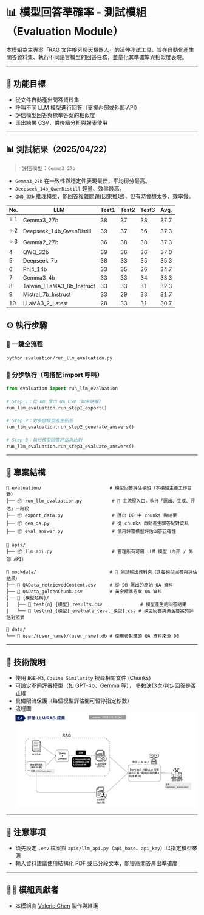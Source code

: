 # 📊 模型回答準確率 - 測試模組（Evaluation Module）

本模組為主專案「RAG 文件檢索聊天機器人」的延伸測試工具，旨在自動化產生問答資料集、執行不同語言模型的回答任務，並量化其準確率與相似度表現。

---

## 🎯 功能目標

- 從文件自動產出問答資料集
- 呼叫不同 LLM 模型進行回答（支援內部或外部 API）
- 評估模型回答與標準答案的相似度
- 匯出結果 CSV，供後續分析與報表使用

---
## 📊 測試結果（2025/04/22）  
> 評估模型：`Gemma3_27b`
- `Gemma3_27b` 在一致性與穩定性表現最佳，平均得分最高。
- `Deepseek_14b_QwenDistill` 輕量、效率最高。
- `QWQ_32b` 推理模型，能回答複雜問題(因果推理)，但有時會想太多、效率慢。

| No.  | LLM                          | Test1 | Test2 | Test3 | Avg.  |
|------|------------------------------|-------|-------|-------|-------|
| ⭐ 1 | Gemma3_27b                   | 38    | 37    | 38    | 37.7  |
| ⭐ 2  | Deepseek_14b_QwenDistill     | 39    | 37    | 36    | 37.3  |
| ⭐ 3  | Gemma2_27b                   | 36    | 38    | 38    | 37.3  |
| 4    | QWQ_32b                      | 39    | 36    | 36    | 37.0  |
| 5    | Deepseek_7b                  | 38    | 33    | 35    | 35.3  |
| 6    | Phi4_14b                     | 33    | 35    | 36    | 34.7  |
| 7    | Gemma3_4b                    | 33    | 33    | 34    | 33.3  |
| 8    | Taiwan_LLaMA3_8b_Instruct    | 33    | 33    | 31    | 32.3  |
| 9    | Mistral_7b_Instruct          | 33    | 29    | 33    | 31.7  |
| 10   | LLaMA3_2_Latest              | 28    | 33    | 31    | 30.7  |


## ⚙️ 執行步驟

### 🔁 一鍵全流程
```bash
python evaluation/run_llm_evaluation.py
```

### 🧪 分步執行（可搭配 import 呼叫）
```python
from evaluation import run_llm_evaluation

# Step 1：從 DB 匯出 QA CSV（如未註解）
run_llm_evaluation.run_step1_export()

# Step 2：對多個模型產生回答
run_llm_evaluation.run_step2_generate_answers()

# Step 3：執行模型回答評估與比對
run_llm_evaluation.run_step3_evaluate_answers()
```

---
## 📂 專案結構

```
📂 evaluation/                         # 模型回答評估模組（本模組主要工作目錄）  
├── 📦 run_llm_evaluation.py           # 📌 主流程入口，執行「匯出、生成、評估」三階段  
├── 📦 export_data.py                  # 匯出 DB 中 chunks 與結果  
├── 📦 gen_qa.py                       # 從 chunks 自動產生問答配對資料  
├── 📦 eval_answer.py                  # 使用評審模型評估回答正確性  
  
📂 apis/  
├── 📦 llm_api.py                      # 管理所有可用 LLM 模型（內部 / 外部 API）  
  
📂 mockdata/                           # 🔧 測試輸出資料夾（含每模型回答與評估結果）  
├── 📜 QAData_retrievedContent.csv     # 從 DB 匯出的原始 QA 資料  
├── 📜 QAData_goldenChunk.csv          # 黃金標準答案 QA 資料  
├── 📂 {模型名稱}/  
│   ├── 📜 test{n}_{模型}_results.csv              # 模型產生的回答結果  
│   └── 📜 test{n}_{模型}_evaluate_{eval_模型}.csv # 模型回答與黃金答案的評估對照表  
  
📂 data/  
└── 📜 user/{user_name}/{user_name}.db # 使用者對應的 QA 資料來源 DB  
```

---

## 🧠 技術說明

- 使用 `BGE-M3`, `Cosine Similarity` 搜尋相關文件 (Chunks)
- 可設定不同評審模型（如 GPT-4o、Gemma 等）， 多數決(3次)判定回答是否正確
- 具備限流保護（每個模型評估間可暫停指定秒數） 
- 流程圖  
![eval_workflow.png](eval_workflow.png) 
---

## 📌 注意事項

- 須先設定 `.env` 檔案與 `apis/llm_api.py`（`api_base`、`api_key`）以指定模型來源
- 輸入資料建議使用結構化 PDF 或已分段文本，能提高問答產出準確度

---

## 👩‍💻 模組貢獻者

- 本模組由 [Valerie Chen](mailto:valerie7331@gmail.com) 製作與維護

